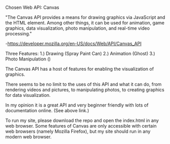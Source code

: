 Chosen Web API: Canvas

"The Canvas API provides a means for drawing graphics via JavaScript and the HTML <canvas> element. Among other things, it can be used for animation, game graphics, data visualization, photo manipulation, and real-time video processing."

-https://developer.mozilla.org/en-US/docs/Web/API/Canvas_API

Three Features:
        1.) Drawing (Spray Paint Can)
        2.) Animation (Ghost)
        3.) Photo Manipulation ()

The Canvas API has a host of features for enabling the visualization of graphics.

There seems to be no limit to the uses of this API and what it can do, from rendering videos and pictures,
to manipulating photos, to creating graphics for data visualization.

In my opinion it is a great API  and very beginner friendly with lots of documentation online. (See above link.)

To run my site, please download the repo and open the index.html in any web browser. Some features of Canvas are only accessible with certain web browsers (namely Mozilla Firefox), but my site should run in any modern web browser.
